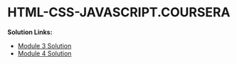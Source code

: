 # HTML-CSS-JAVASCRIPT.COURSERA
<b>Solution Links:</b> <br>
- [Module 3 Solution](https://ajinkya-75.github.io/HTML-CSS-JAVASCRIPT.COURSERA/Resturant.html) <br>
- [Module 4 Solution](https://ajinkya-75.github.io/HTML-CSS-JAVASCRIPT.COURSERA/module%204/) <br>
